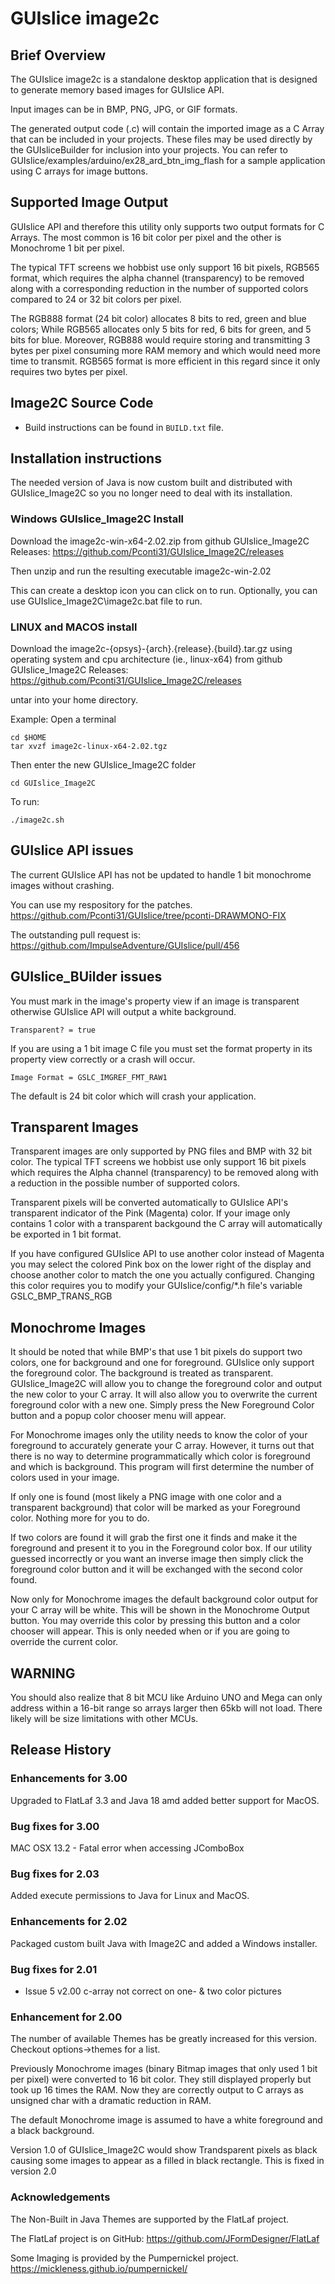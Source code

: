 # GUIslice image2c

## Brief Overview
<p>The GUIslice image2c is a standalone desktop application that is designed to generate memory based images 
for GUIslice API.</p>

<p>Input images can be in BMP, PNG, JPG, or GIF formats.</p>

<p>The generated output code (.c) will contain the imported image as a C Array that can be included in your 
projects. These files may be used directly by the GUIsliceBuilder for inclusion into your projects. 
You can refer to GUIslice/examples/arduino/ex28_ard_btn_img_flash for a sample application using C arrays 
for image buttons.</p>

## Supported Image Output

<p>GUIslice API and therefore this utility only supports two output formats for C Arrays. The most common 
is 16 bit color per pixel and the other is Monochrome 1 bit per pixel. </p>

<p>The typical TFT screens we hobbist use only support 16 bit pixels, RGB565 format, which requires the 
alpha channel (transparency) to be removed along with a corresponding reduction in the number of supported 
colors compared to 24 or 32 bit colors per pixel.
</p>

<p>
The RGB888 format (24 bit color) allocates 8 bits to red, green and blue colors; While RGB565 allocates
only 5 bits for red, 6 bits for green, and 5 bits for blue.  Moreover, RGB888 would require storing and transmitting 3 bytes
per pixel consuming more RAM memory and which would need more time to transmit. RGB565 format is more efficient in this regard
since it only requires two bytes per pixel.
</p>

## Image2C Source Code

- Build instructions can be found in `BUILD.txt` file.

## Installation instructions

The needed version of Java is now custom built and distributed with 
GUIslice_Image2C so you no longer need to deal with its installation.

### Windows GUIslice_Image2C Install

Download the image2c-win-x64-2.02.zip from github GUIslice_Image2C Releases:
https://github.com/Pconti31/GUIslice_Image2C/releases

Then unzip and run the resulting executable image2c-win-2.02

This can create a desktop icon you can click on to run.  Optionally, you can use GUIslice_Image2C\image2c.bat file to run.

### LINUX and MACOS install

Download the image2c-{opsys}-{arch}.{release}.{build}.tar.gz using 
operating system and cpu architecture (ie., linux-x64) from github
GUIslice_Image2C Releases:
https://github.com/Pconti31/GUIslice_Image2C/releases

untar into your home directory.

Example: Open a terminal
```
cd $HOME
tar xvzf image2c-linux-x64-2.02.tgz
```
Then enter the new GUIslice_Image2C folder
```
cd GUIslice_Image2C
```
To run:
```
./image2c.sh
```

## GUIslice API issues

The current GUIslice API has not be updated to handle 1 bit monochrome images without crashing.

You can use my respository for the patches.
https://github.com/Pconti31/GUIslice/tree/pconti-DRAWMONO-FIX

The outstanding pull request is:
https://github.com/ImpulseAdventure/GUIslice/pull/456

## GUIslice_BUilder issues

You must mark in the image's property view if an image is transparent otherwise GUIslice API will output a white background.
```
Transparent? = true
```
If you are using a 1 bit image C file you must set the format property in its property view correctly or a crash will occur.
```
Image Format = GSLC_IMGREF_FMT_RAW1
```
The default is 24 bit color which will crash your application.


## Transparent Images

<p>Transparent images are only supported by PNG files and BMP with 32 bit color. The typical TFT screens we hobbist use only support 
16 bit pixels which requires the Alpha channel (transparency) to be removed along with a reduction 
in the possible number of supported colors.</p>

<p>Transparent pixels will be converted automatically to GUIslice API's transparent indicator of the Pink (Magenta) color. 
If your image only contains 1 color with a transparent backgound the C array will automatically 
be exported in 1 bit format. </p>

<p>If you have configured GUIslice API to use another color instead of Magenta you may select the colored Pink box 
on the lower right of the display and choose another color to match the one you actually configured. 
Changing this color requires you to modify your GUIslice/config/*.h file's variable GSLC_BMP_TRANS_RGB</p>

## Monochrome Images

<p>It should be noted that while BMP's that use 1 bit pixels do support two colors, one for 
background and one for foreground. GUIslice only support the foreground color. 
The background is treated as transparent. GUIslice_Image2C will allow you to change the 
foreground color and output the new color to your C array. It will also allow you to overwrite 
the current foreground color with a new one. Simply press the New Foreground Color button and 
a popup color chooser menu will appear.</p>

<p>For Monochrome images only the utility needs to know the color of your foreground to accurately generate your C array.
However, it turns out that there is no way to determine programmatically which color is foreground and
which is background. This program will first determine the number of colors used in your image.</p>

<p>If only one is found (most likely a PNG image with one color and a transparent background) that color will be marked
as your Foreground color. Nothing more for you to do.</p>

<p>If two colors are found it will grab the first one it finds and make it the foreground and present it to you in 
the Foreground color box.  If our utility guessed incorrectly or you want an inverse image then simply click the 
foreground color button and it will be exchanged with the second color found.</>

<P> Now only for Monochrome images the default background color output for your C array will be white. This will be shown in the
Monochrome Output button. You may override this color by pressing this button and a color chooser will appear.
This is only needed when or if you are going to override the current color.</p>

## WARNING

<p>You should also realize that 8 bit MCU like Arduino UNO and Mega can only address within a 16-bit 
range so arrays larger then 65kb will not load.  There likely will be size limitations with other MCUs.</P>


## Release History

### Enhancements for 3.00

Upgraded to FlatLaf 3.3 and Java 18 amd added better support for MacOS.

### Bug fixes for 3.00

MAC OSX 13.2 - Fatal error when accessing JComboBox

### Bug fixes for 2.03

Added execute permissions to Java for Linux and MacOS.

### Enhancements for 2.02

Packaged custom built Java with Image2C and added a Windows installer.

### Bug fixes for 2.01

 - Issue 5 v2.00 c-array not correct on one- & two color pictures


### Enhancement for 2.00

<P>The number of available Themes has be greatly increased for this version. Checkout options->themes for a list.</p>

<p>Previously Monochrome images (binary Bitmap images that only used 1 bit per pixel) were converted 
to 16 bit color.  They still displayed properly but took up 16 times the RAM.  Now they are 
correctly output to C arrays as unsigned char with a dramatic reduction in RAM.</p> 

<p>The default Monochrome image is assumed to have a white foreground and a black background.</p>

<p>Version 1.0 of GUIslice_Image2C would show Trandsparent pixels as black causing some images to appear as a 
filled in black rectangle.  This is fixed in version 2.0</p>

### Acknowledgements

The Non-Built in Java Themes are supported by the FlatLaf project. 

The FlatLaf project is on GitHub: 
<https://github.com/JFormDesigner/FlatLaf>

Some Imaging is provided by the Pumpernickel project.
https://mickleness.github.io/pumpernickel/
